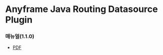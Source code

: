 Anyframe Java Routing Datasource Plugin
====

### 매뉴얼(1.1.0)
* [PDF](manual/routingdatasource-1.1.0.pdf)


